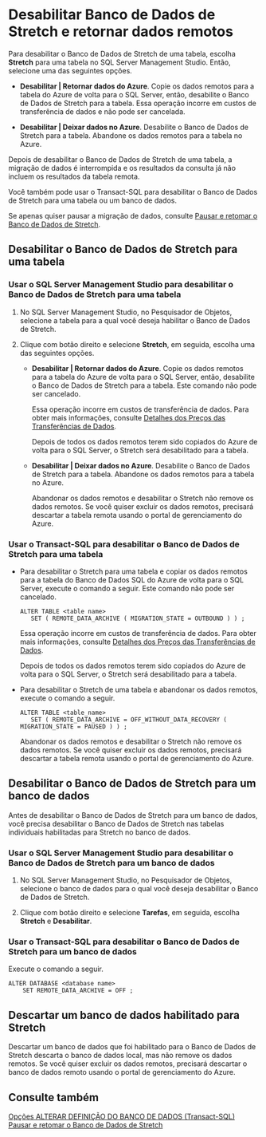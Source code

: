 <properties
	pageTitle="Desabilitar Banco de Dados de Stretch e retornar dados remotos | Microsoft Azure"
	description="Saiba como desabilitar o Banco de Dados de Stretch para uma tabela e opcionalmente retornar os dados remotos."
	services="sql-server-stretch-database"
	documentationCenter=""
	authors="douglasl"
	manager="jhubbard"
	editor="monicar"/>

<tags
	ms.service="sql-server-stretch-database"
	ms.workload="data-management"
	ms.tgt_pltfrm="na"
	ms.devlang="na"
	ms.topic="article"
	ms.date="02/26/2016"
	ms.author="douglasl"/>

# Desabilitar Banco de Dados de Stretch e retornar dados remotos

Para desabilitar o Banco de Dados de Stretch de uma tabela, escolha **Stretch** para uma tabela no SQL Server Management Studio. Então, selecione uma das seguintes opções.

-   **Desabilitar | Retornar dados do Azure**. Copie os dados remotos para a tabela do Azure de volta para o SQL Server, então, desabilite o Banco de Dados de Stretch para a tabela. Essa operação incorre em custos de transferência de dados e não pode ser cancelada.

-   **Desabilitar | Deixar dados no Azure**. Desabilite o Banco de Dados de Stretch para a tabela. Abandone os dados remotos para a tabela no Azure.

Depois de desabilitar o Banco de Dados de Stretch de uma tabela, a migração de dados é interrompida e os resultados da consulta já não incluem os resultados da tabela remota.

Você também pode usar o Transact-SQL para desabilitar o Banco de Dados de Stretch para uma tabela ou um banco de dados.

Se apenas quiser pausar a migração de dados, consulte [Pausar e retomar o Banco de Dados de Stretch](sql-server-stretch-database-pause.md).

## Desabilitar o Banco de Dados de Stretch para uma tabela

### Usar o SQL Server Management Studio para desabilitar o Banco de Dados de Stretch para uma tabela

1.  No SQL Server Management Studio, no Pesquisador de Objetos, selecione a tabela para a qual você deseja habilitar o Banco de Dados de Stretch.

2.  Clique com botão direito e selecione **Stretch**, em seguida, escolha uma das seguintes opções.

    -   **Desabilitar | Retornar dados do Azure**. Copie os dados remotos para a tabela do Azure de volta para o SQL Server, então, desabilite o Banco de Dados de Stretch para a tabela. Este comando não pode ser cancelado.

        Essa operação incorre em custos de transferência de dados. Para obter mais informações, consulte [Detalhes dos Preços das Transferências de Dados](https://azure.microsoft.com/pricing/details/data-transfers/).

        Depois de todos os dados remotos terem sido copiados do Azure de volta para o SQL Server, o Stretch será desabilitado para a tabela.

    -   **Desabilitar | Deixar dados no Azure**. Desabilite o Banco de Dados de Stretch para a tabela. Abandone os dados remotos para a tabela no Azure.

        Abandonar os dados remotos e desabilitar o Stretch não remove os dados remotos. Se você quiser excluir os dados remotos, precisará descartar a tabela remota usando o portal de gerenciamento do Azure.

### Usar o Transact-SQL para desabilitar o Banco de Dados de Stretch para uma tabela

-   Para desabilitar o Stretch para uma tabela e copiar os dados remotos para a tabela do Banco de Dados SQL do Azure de volta para o SQL Server, execute o comando a seguir. Este comando não pode ser cancelado.

    ```tsql
    ALTER TABLE <table name>
       SET ( REMOTE_DATA_ARCHIVE ( MIGRATION_STATE = OUTBOUND ) ) ;
    ```
    Essa operação incorre em custos de transferência de dados. Para obter mais informações, consulte [Detalhes dos Preços das Transferências de Dados](https://azure.microsoft.com/pricing/details/data-transfers/).

    Depois de todos os dados remotos terem sido copiados do Azure de volta para o SQL Server, o Stretch será desabilitado para a tabela.

-   Para desabilitar o Stretch de uma tabela e abandonar os dados remotos, execute o comando a seguir.

    ```tsql
    ALTER TABLE <table_name>
       SET ( REMOTE_DATA_ARCHIVE = OFF_WITHOUT_DATA_RECOVERY ( MIGRATION_STATE = PAUSED ) ) ;
    ```
    Abandonar os dados remotos e desabilitar o Stretch não remove os dados remotos. Se você quiser excluir os dados remotos, precisará descartar a tabela remota usando o portal de gerenciamento do Azure.

## Desabilitar o Banco de Dados de Stretch para um banco de dados
Antes de desabilitar o Banco de Dados de Stretch para um banco de dados, você precisa desabilitar o Banco de Dados de Stretch nas tabelas individuais habilitadas para Stretch no banco de dados.

### Usar o SQL Server Management Studio para desabilitar o Banco de Dados de Stretch para um banco de dados

1.  No SQL Server Management Studio, no Pesquisador de Objetos, selecione o banco de dados para o qual você deseja desabilitar o Banco de Dados de Stretch.

2.  Clique com botão direito e selecione **Tarefas**, em seguida, escolha **Stretch** e **Desabilitar**.

### Usar o Transact-SQL para desabilitar o Banco de Dados de Stretch para um banco de dados
Execute o comando a seguir.

```tsql
ALTER DATABASE <database name>
    SET REMOTE_DATA_ARCHIVE = OFF ;
```

## Descartar um banco de dados habilitado para Stretch
Descartar um banco de dados que foi habilitado para o Banco de Dados de Stretch descarta o banco de dados local, mas não remove os dados remotos. Se você quiser excluir os dados remotos, precisará descartar o banco de dados remoto usando o portal de gerenciamento do Azure.

## Consulte também
[Opções ALTERAR DEFINIÇÃO DO BANCO DE DADOS (Transact-SQL)](https://msdn.microsoft.com/library/bb522682.aspx) [Pausar e retomar o Banco de Dados de Stretch](sql-server-stretch-database-pause.md)

<!---HONumber=AcomDC_0302_2016-->